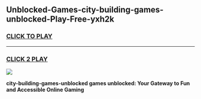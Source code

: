 
## Unblocked-Games-city-building-games-unblocked-Play-Free-yxh2k
<h3>
<a href="https://premium76.site?title=city-building-games-unblocked&ref=18A">CLICK TO PLAY</a></h3>
<hr>

<h3>
<a href="https://premium76.site?title=city-building-games-unblocked&ref=18A">CLICK 2 PLAY</a>
  
</h3>

<a href="https://premium76.site?title=city-building-games-unblocked&ref=18A"><img src="https://clearcache.store/games.png"></a>


**city-building-games-unblocked games unblocked: Your Gateway to Fun and Accessible Online Gaming**
